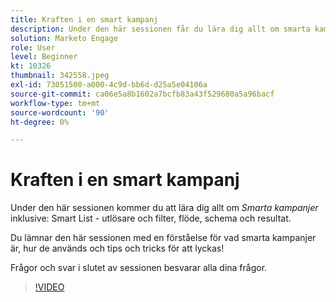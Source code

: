 ```yaml
---
title: Kraften i en smart kampanj
description: Under den här sessionen får du lära dig allt om smarta kampanjer, inklusive Smart List - triggers & Filters, Flow, Schedule and Results.
solution: Marketo Engage
role: User
level: Beginner
kt: 10326
thumbnail: 342558.jpeg
exl-id: 73051500-a000-4c9d-bb6d-d25a5e04106a
source-git-commit: ca06e5a8b1602a7bcfb83a43f529680a5a96bacf
workflow-type: tm+mt
source-wordcount: '90'
ht-degree: 0%

---
```


# Kraften i en smart kampanj

Under den här sessionen kommer du att lära dig allt om *Smarta kampanjer* inklusive: Smart List - utlösare och filter, flöde, schema och resultat.

Du lämnar den här sessionen med en förståelse för vad smarta kampanjer är, hur de används och tips och tricks för att lyckas!

Frågor och svar i slutet av sessionen besvarar alla dina frågor.

>[!VIDEO](https://video.tv.adobe.com/v/342558/?quality=12&learn=on)
